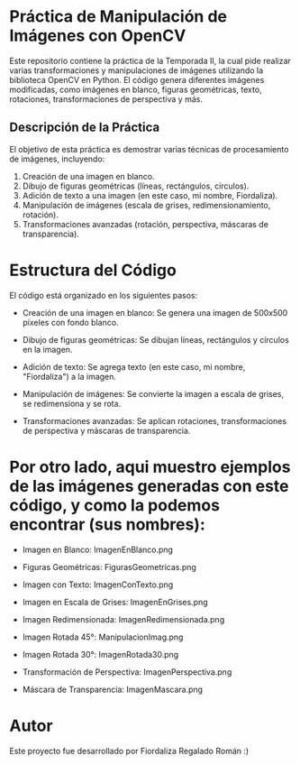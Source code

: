 # Práctica de Manipulación de Imágenes con OpenCV

Este repositorio contiene la práctica de la Temporada II, la cual pide realizar varias transformaciones y manipulaciones de imágenes utilizando la biblioteca OpenCV en Python. El código genera diferentes imágenes modificadas, como imágenes en blanco, figuras geométricas, texto, rotaciones, transformaciones de perspectiva y más. 

## Descripción de la Práctica

El objetivo de esta práctica es demostrar varias técnicas de procesamiento de imágenes, incluyendo:

1. Creación de una imagen en blanco.
2. Dibujo de figuras geométricas (líneas, rectángulos, círculos).
3. Adición de texto a una imagen (en este caso, mi nombre, Fiordaliza).
4. Manipulación de imágenes (escala de grises, redimensionamiento, rotación).
5. Transformaciones avanzadas (rotación, perspectiva, máscaras de transparencia).


# Estructura del Código

El código está organizado en los siguientes pasos:

* Creación de una imagen en blanco: Se genera una imagen de 500x500 píxeles con fondo blanco.

* Dibujo de figuras geométricas: Se dibujan líneas, rectángulos y círculos en la imagen.

* Adición de texto: Se agrega texto (en este caso, mi nombre, "Fiordaliza") a la imagen.

* Manipulación de imágenes: Se convierte la imagen a escala de grises, se redimensiona y se rota.

* Transformaciones avanzadas: Se aplican rotaciones, transformaciones de perspectiva y máscaras de transparencia.
# Por otro lado, aqui muestro ejemplos de las imágenes generadas con este código, y como la podemos encontrar (sus nombres):

- Imagen en Blanco: ImagenEnBlanco.png

- Figuras Geométricas: FigurasGeometricas.png

- Imagen con Texto: ImagenConTexto.png

- Imagen en Escala de Grises: ImagenEnGrises.png

- Imagen Redimensionada: ImagenRedimensionada.png

- Imagen Rotada 45°: ManipulacionImag.png

- Imagen Rotada 30°: ImagenRotada30.png

- Transformación de Perspectiva: ImagenPerspectiva.png

- Máscara de Transparencia: ImagenMascara.png

# Autor

Este proyecto fue desarrollado por Fiordaliza Regalado Román :)

